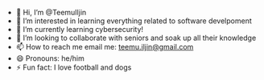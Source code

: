 - 👋 Hi, I’m @TeemuIljin
- 👀 I’m interested in learning everything related to software develpoment 
- 🌱 I’m currently learning cybersecurity!
- 💞️ I’m looking to collaborate with seniors and soak up all their knowledge
- 📫 How to reach me email me: teemu.iljin@gmail.com
- 😄 Pronouns: he/him
- ⚡ Fun fact: I love football and dogs
